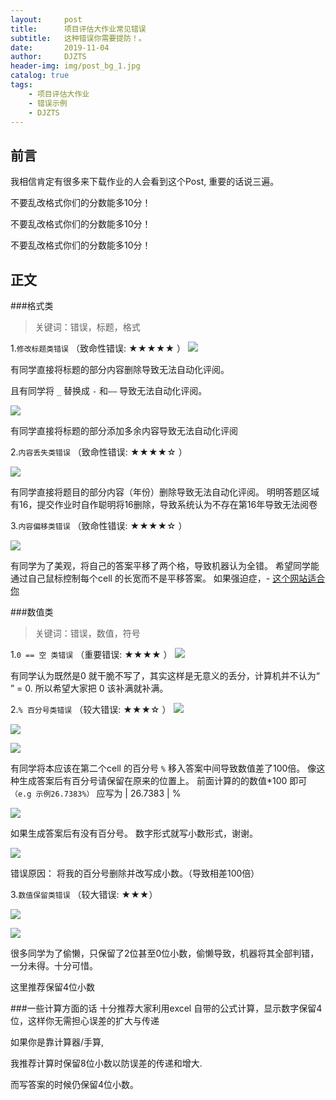 ```yaml
---
layout:     post
title:      项目评估大作业常见错误
subtitle:   这种错误你需要提防！。
date:       2019-11-04
author:     DJZTS
header-img: img/post_bg_1.jpg
catalog: true
tags:
    - 项目评估大作业
    - 错误示例
    - DJZTS
---
```


## 前言

我相信肯定有很多来下载作业的人会看到这个Post, 重要的话说三遍。

不要乱改格式你们的分数能多10分！

不要乱改格式你们的分数能多10分！

不要乱改格式你们的分数能多10分！


## 正文
###格式类
>关键词：错误，标题，格式


1.`修改标题类错误` （致命性错误: ★★★★★ ）
![](https://github.com/djzts/djzts.github.io/blob/master/img/%E4%BD%9C%E4%B8%9A%E9%94%99%E8%AF%AF%E4%B8%93%E7%94%A8/E1.PNG)


有同学直接将标题的部分内容删除导致无法自动化评阅。


且有同学将 `_` 替换成 `-` 和`——`  导致无法自动化评阅。


![](https://github.com/djzts/djzts.github.io/blob/master/img/%E4%BD%9C%E4%B8%9A%E9%94%99%E8%AF%AF%E4%B8%93%E7%94%A8/E2.PNG)


有同学直接将标题的部分添加多余内容导致无法自动化评阅


2.`内容丢失类错误` （致命性错误: ★★★★☆ ）

![](https://github.com/djzts/djzts.github.io/blob/master/img/%E4%BD%9C%E4%B8%9A%E9%94%99%E8%AF%AF%E4%B8%93%E7%94%A8/E4.PNG)


有同学直接将题目的部分内容（年份）删除导致无法自动化评阅。
明明答题区域有16，提交作业时自作聪明将16删除，导致系统认为不存在第16年导致无法阅卷

3.`内容偏移类错误` （致命性错误: ★★★★☆ ）


![](https://github.com/djzts/djzts.github.io/blob/master/img/%E4%BD%9C%E4%B8%9A%E9%94%99%E8%AF%AF%E4%B8%93%E7%94%A8/E8.PNG)


有同学为了美观，将自己的答案平移了两个格，导致机器认为全错。
希望同学能通过自己鼠标控制每个cell 的长宽而不是平移答案。 
如果强迫症，- [这个网站适合你](https://support.office.com/zh-cn/article/%E6%9B%B4%E6%94%B9%E5%88%97%E5%AE%BD%E5%92%8C%E8%A1%8C%E9%AB%98-72f5e3cc-994d-43e8-ae58-9774a0905f46)

###数值类
>关键词：错误，数值，符号


1.`0 == 空 类错误` （重要错误: ★★★★ ）
![](https://github.com/djzts/djzts.github.io/blob/master/img/%E4%BD%9C%E4%B8%9A%E9%94%99%E8%AF%AF%E4%B8%93%E7%94%A8/E7.PNG)


有同学认为既然是0 就干脆不写了，其实这样是无意义的丢分，计算机并不认为“ ” = 0.
所以希望大家把 0 该补满就补满。

2.`% 百分号类错误` （较大错误: ★★★☆ ）
![](https://github.com/djzts/djzts.github.io/blob/master/img/%E4%BD%9C%E4%B8%9A%E9%94%99%E8%AF%AF%E4%B8%93%E7%94%A8/E3.PNG)


![](https://github.com/djzts/djzts.github.io/blob/master/img/%E4%BD%9C%E4%B8%9A%E9%94%99%E8%AF%AF%E4%B8%93%E7%94%A8/E6.PNG)


![](https://github.com/djzts/djzts.github.io/blob/master/img/%E4%BD%9C%E4%B8%9A%E9%94%99%E8%AF%AF%E4%B8%93%E7%94%A8/E5.PNG)


有同学将本应该在第二个cell 的百分号 ` % ` 移入答案中间导致数值差了100倍。
像这种生成答案后有百分号请保留在原来的位置上。
前面计算的的数值*100 即可
`（e.g 示例26.7383%）` 应写为 | 26.7383 | %


![](https://github.com/djzts/djzts.github.io/blob/master/img/%E4%BD%9C%E4%B8%9A%E9%94%99%E8%AF%AF%E4%B8%93%E7%94%A8/E12.PNG)


如果生成答案后有没有百分号。
数字形式就写小数形式，谢谢。


![](https://github.com/djzts/djzts.github.io/blob/master/img/%E4%BD%9C%E4%B8%9A%E9%94%99%E8%AF%AF%E4%B8%93%E7%94%A8/E9.PNG)


错误原因： 将我的百分号删除并改写成小数。（导致相差100倍）


3.`数值保留类错误` （较大错误: ★★★）

![](https://github.com/djzts/djzts.github.io/blob/master/img/%E4%BD%9C%E4%B8%9A%E9%94%99%E8%AF%AF%E4%B8%93%E7%94%A8/E10.PNG)


![](https://github.com/djzts/djzts.github.io/blob/master/img/%E4%BD%9C%E4%B8%9A%E9%94%99%E8%AF%AF%E4%B8%93%E7%94%A8/E11.PNG)


很多同学为了偷懒，只保留了2位甚至0位小数，偷懒导致，机器将其全部判错，一分未得。十分可惜。

这里推荐保留4位小数

###一些计算方面的话
十分推荐大家利用excel 自带的公式计算，显示数字保留4位，这样你无需担心误差的扩大与传递

如果你是靠计算器/手算,

我推荐计算时保留8位小数以防误差的传递和增大.

而写答案的时候仍保留4位小数。 






